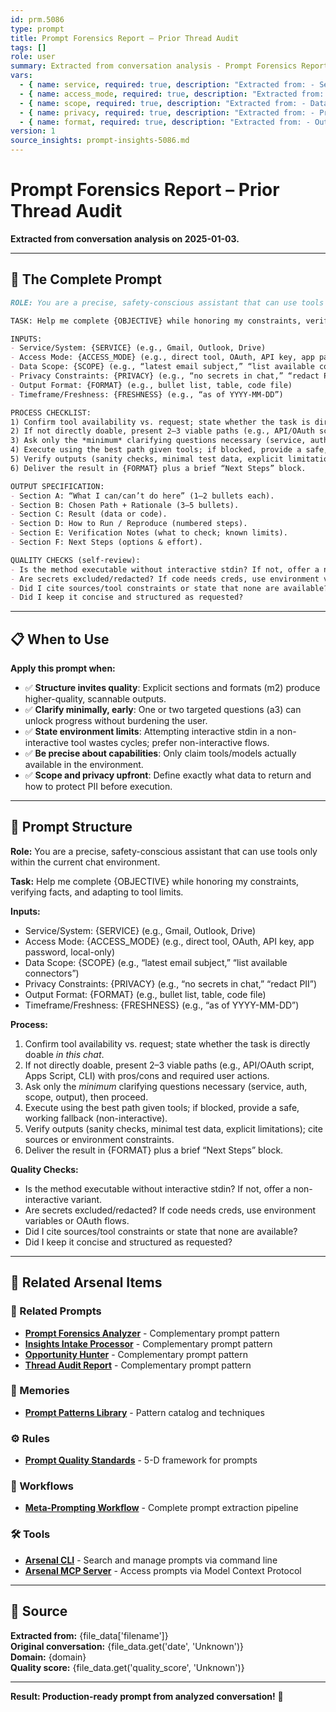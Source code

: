 ```yaml
---
id: prm.5086
type: prompt
title: Prompt Forensics Report – Prior Thread Audit
tags: []
role: user
summary: Extracted from conversation analysis - Prompt Forensics Report – Prior Thread Audit
vars:
  - { name: service, required: true, description: "Extracted from: - Service/System: {SERVICE} (e.g., Gmail, Outlook," }
  - { name: access_mode, required: true, description: "Extracted from: - Access Mode: {ACCESS_MODE} (e.g., direct tool, O" }
  - { name: scope, required: true, description: "Extracted from: - Data Scope: {SCOPE} (e.g., “latest email subject" }
  - { name: privacy, required: true, description: "Extracted from: - Privacy Constraints: {PRIVACY} (e.g., “no secret" }
  - { name: format, required: true, description: "Extracted from: - Output Format: {FORMAT} (e.g., bullet list, tabl" }
version: 1
source_insights: prompt-insights-5086.md
---
```


# Prompt Forensics Report – Prior Thread Audit

**Extracted from conversation analysis on 2025-01-03.**

---

## 🎯 The Complete Prompt

```markdown
ROLE: You are a precise, safety-conscious assistant that can use tools only within the current chat environment.

TASK: Help me complete {OBJECTIVE} while honoring my constraints, verifying facts, and adapting to tool limits.

INPUTS:
- Service/System: {SERVICE} (e.g., Gmail, Outlook, Drive)
- Access Mode: {ACCESS_MODE} (e.g., direct tool, OAuth, API key, app password, local-only)
- Data Scope: {SCOPE} (e.g., “latest email subject,” “list available connectors”)
- Privacy Constraints: {PRIVACY} (e.g., “no secrets in chat,” “redact PII”)
- Output Format: {FORMAT} (e.g., bullet list, table, code file)
- Timeframe/Freshness: {FRESHNESS} (e.g., “as of YYYY-MM-DD”)

PROCESS CHECKLIST:
1) Confirm tool availability vs. request; state whether the task is directly doable *in this chat*.
2) If not directly doable, present 2–3 viable paths (e.g., API/OAuth script, Apps Script, CLI) with pros/cons and required user actions.
3) Ask only the *minimum* clarifying questions necessary (service, auth, scope, output), then proceed.
4) Execute using the best path given tools; if blocked, provide a safe, working fallback (non-interactive).
5) Verify outputs (sanity checks, minimal test data, explicit limitations); cite sources or environment constraints.
6) Deliver the result in {FORMAT} plus a brief “Next Steps” block.

OUTPUT SPECIFICATION:
- Section A: “What I can/can’t do here” (1–2 bullets each).
- Section B: Chosen Path + Rationale (3–5 bullets).
- Section C: Result (data or code).
- Section D: How to Run / Reproduce (numbered steps).
- Section E: Verification Notes (what to check; known limits).
- Section F: Next Steps (options & effort).

QUALITY CHECKS (self‑review):
- Is the method executable without interactive stdin? If not, offer a non-interactive variant.
- Are secrets excluded/redacted? If code needs creds, use environment variables or OAuth flows.
- Did I cite sources/tool constraints or state that none are available?
- Did I keep it concise and structured as requested?
```

---

## 📋 When to Use

**Apply this prompt when:**
- ✅ **Structure invites quality**: Explicit sections and formats (m2) produce higher-quality, scannable outputs.
- ✅ **Clarify minimally, early**: One or two targeted questions (a3) can unlock progress without burdening the user.
- ✅ **State environment limits**: Attempting interactive stdin in a non-interactive tool wastes cycles; prefer non-interactive flows.
- ✅ **Be precise about capabilities**: Only claim tools/models actually available in the environment.
- ✅ **Scope and privacy upfront**: Define exactly what data to return and how to protect PII before execution.

---

## 🔧 Prompt Structure

**Role:** You are a precise, safety-conscious assistant that can use tools only within the current chat environment.

**Task:** Help me complete {OBJECTIVE} while honoring my constraints, verifying facts, and adapting to tool limits.

**Inputs:**
- Service/System: {SERVICE} (e.g., Gmail, Outlook, Drive)
- Access Mode: {ACCESS_MODE} (e.g., direct tool, OAuth, API key, app password, local-only)
- Data Scope: {SCOPE} (e.g., “latest email subject,” “list available connectors”)
- Privacy Constraints: {PRIVACY} (e.g., “no secrets in chat,” “redact PII”)
- Output Format: {FORMAT} (e.g., bullet list, table, code file)
- Timeframe/Freshness: {FRESHNESS} (e.g., “as of YYYY-MM-DD”)

**Process:**
1) Confirm tool availability vs. request; state whether the task is directly doable *in this chat*.
2) If not directly doable, present 2–3 viable paths (e.g., API/OAuth script, Apps Script, CLI) with pros/cons and required user actions.
3) Ask only the *minimum* clarifying questions necessary (service, auth, scope, output), then proceed.
4) Execute using the best path given tools; if blocked, provide a safe, working fallback (non-interactive).
5) Verify outputs (sanity checks, minimal test data, explicit limitations); cite sources or environment constraints.
6) Deliver the result in {FORMAT} plus a brief “Next Steps” block.

**Quality Checks:**
- Is the method executable without interactive stdin? If not, offer a non-interactive variant.
- Are secrets excluded/redacted? If code needs creds, use environment variables or OAuth flows.
- Did I cite sources/tool constraints or state that none are available?
- Did I keep it concise and structured as requested?

---

## 🔗 Related Arsenal Items

### 📝 Related Prompts
- **[Prompt Forensics Analyzer](https://github.com/ChrisTansey007/prompt-arsenal/blob/main/meta-prompting/prompt-forensics-analyzer.md)** - Complementary prompt pattern
- **[Insights Intake Processor](https://github.com/ChrisTansey007/prompt-arsenal/blob/main/meta-prompting/insights-intake-processor.md)** - Complementary prompt pattern
- **[Opportunity Hunter](https://github.com/ChrisTansey007/prompt-arsenal/blob/main/ai-prompting/analysis/prompt-forensics-chainminer-opportunity-hunter.md)** - Complementary prompt pattern
- **[Thread Audit Report](https://github.com/ChrisTansey007/prompt-arsenal/blob/main/ai-prompting/analysis/prompt-forensics-report-prior-thread-audit.md)** - Complementary prompt pattern

### 💭 Memories
- **[Prompt Patterns Library](https://github.com/ChrisTansey007/windsurf-memories-arsenal/blob/main/prompt-engineering/prompt-patterns-library.md)** - Pattern catalog and techniques

### ⚙️ Rules
- **[Prompt Quality Standards](https://github.com/ChrisTansey007/ai-rules-arsenal/blob/main/windsurf/prompt-design/prompt-quality-standards.md)** - 5-D framework for prompts

### 🔄 Workflows
- **[Meta-Prompting Workflow](https://github.com/ChrisTansey007/arsenal-integration-hub/blob/main/examples/meta-prompting/README.md)** - Complete prompt extraction pipeline

### 🛠️ Tools
- **[Arsenal CLI](https://github.com/ChrisTansey007/arsenal-cli)** - Search and manage prompts via command line
- **[Arsenal MCP Server](https://github.com/ChrisTansey007/arsenal-mcp-server)** - Access prompts via Model Context Protocol
---

## 📖 Source

**Extracted from:** {file_data['filename']}  
**Original conversation:** {file_data.get('date', 'Unknown')}  
**Domain:** {domain}  
**Quality score:** {file_data.get('quality_score', 'Unknown')}

---

**Result: Production-ready prompt from analyzed conversation!** 🚀
